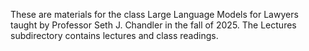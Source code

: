 These are materials for the class Large Language Models for Lawyers taught by Professor Seth J. Chandler in the fall of 2025. The Lectures subdirectory contains lectures and class readings.
